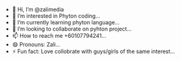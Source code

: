 - 👋 Hi, I’m @zalimedia
- 👀 I’m interested in Phyton coding...
- 🌱 I’m currently learning phyton language...
- 💞️ I’m looking to collaborate on pyhton project...
- 📫 How to reach me +60107794241...
- 😄 Pronouns: Zali...
- ⚡ Fun fact: Love collobrate with guys/girls of the same interest...

<!---
zalimedia/zalimedia is a ✨ special ✨ repository because its `README.md` (this file) appears on your GitHub profile.
You can click the Preview link to take a look at your changes.
--->
